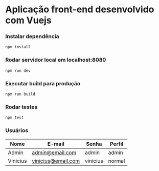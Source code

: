 # Aplicação front-end desenvolvido com Vuejs

### Instalar dependência
`npm install`

### Rodar servidor local em localhost:8080
`npm run dev`

### Executar build para produção
`npm run build`

### Rodar testes
`npm test`

### Usuários
Nome     | E-mail             | Senha    | Perfil
-------- | ------------------ | -------- | ------
Admin    | admin@email.com    | admin    | admin
Vinicius | vinicius@email.com | vinicius | normal
